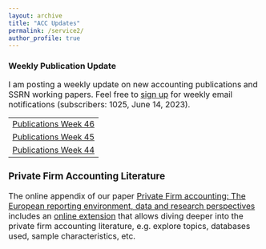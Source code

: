 ```yaml
---
layout: archive
title: "ACC Updates"
permalink: /service2/
author_profile: true
---
```

<!-- Global site tag (gtag.js) - Google Analytics -->
<script async src="https://www.googletagmanager.com/gtag/js?id=G-05633BF9HL"></script>
<script>
  window.dataLayer = window.dataLayer || [];
  function gtag(){dataLayer.push(arguments);}
  gtag('js', new Date());

   gtag('config', 'G-05633BF9HL', {'anonymize_ip': true});
</script> 
 


<h3> Weekly Publication Update </h3>
<font size="3"> 
I am posting a weekly update on new accounting publications and SSRN working papers. Feel free to <a href="https://jochenpierk.github.io/acc_update/subscribe.html" target="_blank">sign up</a> for weekly email notifications (subscribers: 1025, June 14, 2023). 

<p> </p>


 <table style="width:100%">   
                           <tr> 
    <td> <a href="https://jochenpierk.github.io/acc_update/publications_week46.html" target="_blank">Publications Week 46</a> </td> 
    </tr>  
                                       <tr> 
    <td> <a href="https://jochenpierk.github.io/acc_update/publications_week45.html" target="_blank">Publications Week 45</a> </td> 
    </tr>  
                                          <tr> 
    <td> <a href="https://jochenpierk.github.io/acc_update/publications_week44.html" target="_blank">Publications Week 44</a> </td> 
    </tr>  
   




 </table>




 <p> </p>

  
  
   <h3> Private Firm Accounting Literature </h3>
<font size="3">
 The online appendix of our paper <a href="https://www.tandfonline.com/doi/full/10.1080/00014788.2021.1982670" target="_blank">Private Firm accounting: The European reporting environment, data and research perspectives</a> includes an <a href="https://trr266.wiwi.hu-berlin.de/shiny/pfirmacclit/" target="_blank">online extension</a> that allows diving deeper into the private firm accounting literature, e.g. explore topics, databases used, sample characteristics, etc. 
   
    
